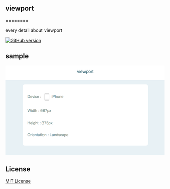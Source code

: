 ## viewport
========

every detail about viewport


[![GitHub version](https://badge.fury.io/gh/chetanraj%2Fviewport.svg)](https://badge.fury.io/gh/chetanraj%2Fviewport) 


## sample

![Alt text](images/sample.png)

## License
[MIT License](LICENSE.md) 
